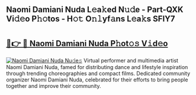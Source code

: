 ## Naomi Damiani Nuda L𝚎a𝚔ed N𝚞𝚍e - Part-QXK Vi𝚍𝚎o P𝚑𝚘tos - H𝚘𝚝 O𝚗𝚕yf𝚊ns L𝚎a𝚔s SFIY7

# <h2><a href="http://kf4koyl.oniu.top/?m=Naomi+Damiani+Nuda">🔗👉 🔴 Naomi Damiani Nuda P𝚑ot𝚘𝚜 V𝚒d𝚎o</a></h2>

[![Naomi Damiani Nuda Nu𝚍e𝚜](https://i.imgur.com/0qMVB7G.gif)](http://kf4koyl.oniu.top/?m=Naomi+Damiani+Nuda)
Virtual performer and multimedia artist Naomi Damiani Nuda, famed for distributing dance and lifestyle inspiration through trending choreographies and compact films. Dedicated community organizer Naomi Damiani Nuda, celebrated for their efforts to bring people together and improve their community.  
